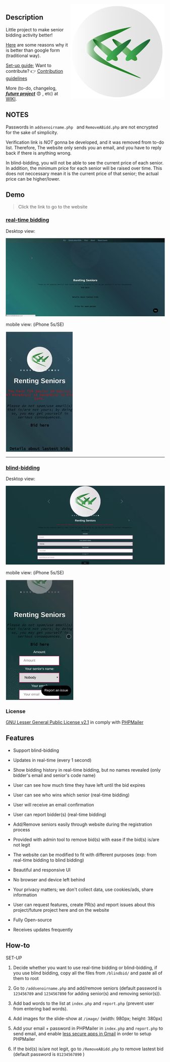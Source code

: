 <img src="image/wcnr.png?raw=true" align="right" width="300">

## Description 

Little project to make senior bidding activity better!

[Here](#Features) are some reasons why it is better than google form (traditional way).

[Set-up guide](#How-to); Want to contribute? :point_right: [Contribution guidelines](https://github.com/bobdinh139/SeniorRenting/blob/master/CONTRIBUTING.md)

More (to-do, changelog, [**_future project_**](https://github.com/bobdinh139/PROMposal) :heart_eyes: , etc) at [WIKI](https://github.com/bobdinh139/SeniorRenting/wiki).

## NOTES

Passwords in ```addsenoirname.php ``` and ``` RemoveABidd.php ``` are not encrypted for the sake of simplicity.

Verification link is _NOT_ gonna be developed, and it was removed from to-do list. Therefore, The website only sends you an email,
and you have to reply back if there is anything wrong.

In blind-bidding, you will not be able to see the current price of each senior. In addition, the minimum price for each senior will be
raised over time. This does not neccessary mean it is the current price of that senior; the actual price can be higher/lower. 

## Demo 

> Click the link to go to the website

### [real-time bidding](https://seniorrealtimebid.000webhostapp.com/)

Desktop view:

![1](https://github.com/bobdinh139/HostImage/blob/master/1.gif?raw=true)

mobile view: (iPhone 5s/SE)

![3](https://github.com/bobdinh139/HostImage/blob/master/3.gif?raw=true)

<hr>

### [blind-bidding](https://seniorrentingblind.000webhostapp.com)

Desktop view:

![2](https://github.com/bobdinh139/HostImage/blob/master/2.gif?raw=true)

mobile view: (iPhone 5s/SE)

![4](https://github.com/bobdinh139/HostImage/blob/master/4.gif?raw=true)

### License

[GNU Lesser General Public License v2.1](LICENSE) in comply with [PHPMailer](https://github.com/PHPMailer/PHPMailer)

## Features

+ Support blind-bidding

+ Updates in real-time (every 1 second)

+ Show bidding history in real-time bidding, but no names revealed (only bidder's email and senior's code name)

+ User can see how much time they have left until the bid expires

+ User can see who wins which senior (real-time bidding)

+ User will receive an email confirmation 

+ User can report bidder(s) (real-time bidding)

+ Add/Remove seniors easily through website during the registration process

+ Provided with admin tool to remove bid(s) with ease if the bid(s) is/are not legit 

+ The website can be modified to fit with different purposes (exp: from real-time bidding to blind bidding)

+ Beautiful and responsive UI

+ No browser and device left behind

+ Your privacy matters; we don't collect data, use cookies/ads, share information

+ User can request features, create PR(s) and report issues about this project/future project here and on the website

+ Fully Open-source

+ Receives updates frequently 

## How-to

SET-UP

1. Decide whether you want to use real-time bidding or blind-bidding, if you use blind bidding, copy all the files from ```/blindbid/``` and paste all of them to root

2. Go to ```/addsenoirname.php``` and add/remove seniors (default password is ```123456789```  and ```1234567890``` for adding senior(s) and removing senior(s)).

3. Add bad words to the list at ```index.php``` and ```report.php``` (prevent user from entering bad words). 

4. Add images for the slide-show at ```/image/``` (width: 980px; height: 380px)

5. Add your email + password in PHPMailer in ```index.php``` and ```report.php``` to send email, and enable [less secure apps in Gmail](https://support.google.com/accounts/answer/6010255?hl=en) in order to setup PHPMailer

6. If the bid(s) is/are not legit, go to ``` /RemoveABidd.php ``` to remove lastest bid (default password is ```01234567890``` ) 

